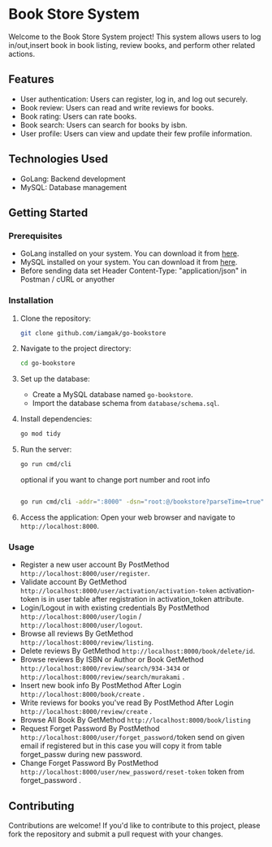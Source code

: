 # Book Store System

Welcome to the Book Store System project! This system allows users to log in/out,insert book in book listing, review books, and perform other related actions.

## Features
- User authentication: Users can register, log in, and log out securely.
- Book review: Users can read and write reviews for books.
- Book rating: Users can rate books.
- Book search: Users can search for books by isbn.
- User profile: Users can view and update their few profile information.

## Technologies Used
- GoLang: Backend development
- MySQL: Database management
<!-- - JWT (JSON Web Tokens): Authentication mechanism -->

## Getting Started

### Prerequisites
- GoLang installed on your system. You can download it from [here](https://golang.org/dl/).
- MySQL installed on your system. You can download it from [here](https://www.mysql.com/download/).
- Before sending data set Header  Content-Type: "application/json" in Postman / cURL or anyother

### Installation
1. Clone the repository:
    ```bash
    git clone github.com/iamgak/go-bookstore
    ```

2. Navigate to the project directory:
    ```bash
    cd go-bookstore
    ```

3. Set up the database:
    - Create a MySQL database named `go-bookstore`.
    - Import the database schema from `database/schema.sql`.


4. Install dependencies:
    ```bash
    go mod tidy
    ```

5. Run the server:
    ```bash
    go run cmd/cli
    ```
    optional if you want to change port number and root info
    ```bash

    go run cmd/cli -addr=":8000" -dsn="root:@/bookstore?parseTime=true"
    ```

5. Access the application:
    Open your web browser and navigate to `http://localhost:8000`.

### Usage
- Register a new user account By PostMethod `http://localhost:8000/user/register`.
- Validate account By GetMethod `http://localhost:8000/user/activation/activation-token` activation-token is in user table after registration in activation_token attribute.
- Login/Logout in with existing credentials By PostMethod `http://localhost:8000/user/login` / `http://localhost:8000/user/logout`.
- Browse all reviews By GetMethod `http://localhost:8000/review/listing`.
- Delete reviews By GetMethod `http://localhost:8000/book/delete/id`.
- Browse reviews By ISBN or Author or Book GetMethod `http://localhost:8000/review/search/934-3434` or `http://localhost:8000/review/search/murakami` .
- Insert new book info By PostMethod After Login `http://localhost:8000/book/create` .
- Write reviews for books you've read By PostMethod After Login `http://localhost:8000/review/create` .
- Browse All Book By GetMethod `http://localhost:8000/book/listing`
- Request Forget Password By PostMethod  `http://localhost:8000/user/forget_password/`token send on given email if registered but in this case you will copy it from table forget_passw during new password.
- Change Forget Password By PostMethod  `http://localhost:8000/user/new_password/reset-token` token from forget_password .

## Contributing
Contributions are welcome! If you'd like to contribute to this project, please fork the repository and submit a pull request with your changes.

